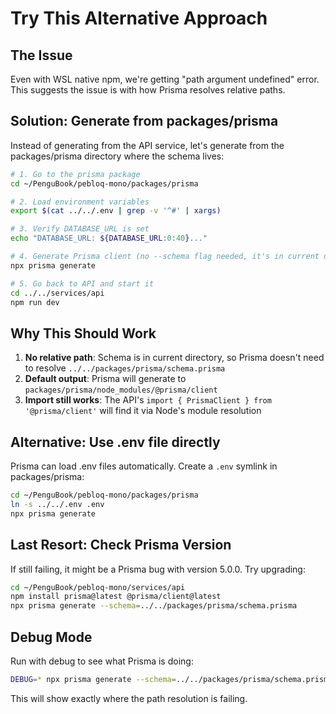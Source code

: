 # Try This Alternative Approach

## The Issue

Even with WSL native npm, we're getting "path argument undefined" error. This suggests the issue is with how Prisma resolves relative paths.

## Solution: Generate from packages/prisma

Instead of generating from the API service, let's generate from the packages/prisma directory where the schema lives:

```bash
# 1. Go to the prisma package
cd ~/PenguBook/pebloq-mono/packages/prisma

# 2. Load environment variables
export $(cat ../../.env | grep -v '^#' | xargs)

# 3. Verify DATABASE_URL is set
echo "DATABASE_URL: ${DATABASE_URL:0:40}..."

# 4. Generate Prisma client (no --schema flag needed, it's in current dir)
npx prisma generate

# 5. Go back to API and start it
cd ../../services/api
npm run dev
```

## Why This Should Work

1. **No relative path**: Schema is in current directory, so Prisma doesn't need to resolve `../../packages/prisma/schema.prisma`
2. **Default output**: Prisma will generate to `packages/prisma/node_modules/@prisma/client`
3. **Import still works**: The API's `import { PrismaClient } from '@prisma/client'` will find it via Node's module resolution

## Alternative: Use .env file directly

Prisma can load .env files automatically. Create a `.env` symlink in packages/prisma:

```bash
cd ~/PenguBook/pebloq-mono/packages/prisma
ln -s ../../.env .env
npx prisma generate
```

## Last Resort: Check Prisma Version

If still failing, it might be a Prisma bug with version 5.0.0. Try upgrading:

```bash
cd ~/PenguBook/pebloq-mono/services/api
npm install prisma@latest @prisma/client@latest
npx prisma generate --schema=../../packages/prisma/schema.prisma
```

## Debug Mode

Run with debug to see what Prisma is doing:

```bash
DEBUG=* npx prisma generate --schema=../../packages/prisma/schema.prisma
```

This will show exactly where the path resolution is failing.

